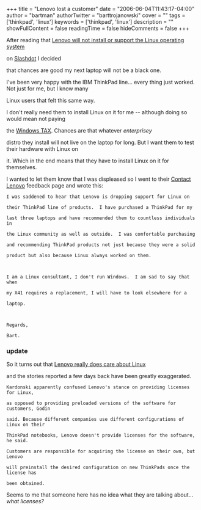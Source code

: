 +++
title = "Lenovo lost a customer"
date = "2006-06-04T11:43:17-04:00"
author = "bartman"
authorTwitter = "barttrojanowski"
cover = ""
tags = ['thinkpad', 'linux']
keywords = ['thinkpad', 'linux']
description = ""
showFullContent = false
readingTime = false
hideComments = false
+++

After reading that [Lenovo will not install or support the Linux operating system](http://www.crn.com/sections/infrastructure/infrastructure.jhtml?articleId=188701277) 

on [Slashdot](http://hardware.slashdot.org/article.pl?sid=06/06/04/0415221&from=rss) I decided

that chances are good my next laptop will not be a black one.



<!--more-->



I've been very happy with the IBM ThinkPad line... every thing just worked.  Not just for me, but I know many

Linux users that felt this same way.



I don't really need them to install Linux on it for me -- although doing so would mean not paying 

the [Windows TAX](http://www.google.com/linux?q=laptop+%22windows+tax%22).  Chances are that whatever *enterprisey* 

distro they install will not live on the laptop for long.  But I want them to test their hardware with Linux on 

it.  Which in the end means that they have to install Linux on it for themselves.



I wanted to let them know that I was displeased so I went to their [Contact Lenovo](http://www.lenovo.com/scripts/contact/contact3/us/en) feedback page and wrote this:



    I was saddened to hear that Lenovo is dropping support for Linux on

    their ThinkPad line of products.  I have purchased a ThinkPad for my

    last three laptops and have recommended them to countless individuals in

    the Linux community as well as outside.  I was comfortable purchasing

    and recommending ThinkPad products not just because they were a solid

    product but also because Linux always worked on them.



    I am a Linux consultant, I don't run Windows.  I am sad to say that when

    my X41 requires a replacement, I will have to look elsewhere for a

    laptop.



    Regards,

    Bart.



### update



So it turns out that [Lenovo really does care about Linux](http://news.com.com/Lenovo+denies+ditching+Linux/2100-1003_3-6080115.html?tag=nefd.top)

and the stories reported a few days back have been greatly exaggerated.



    Kardonski apparently confused Lenovo's stance on providing licenses for Linux, 

    as opposed to providing preloaded versions of the software for customers, Godin 

    said. Because different companies use different configurations of Linux on their 

    ThinkPad notebooks, Lenovo doesn't provide licenses for the software, he said. 

    Customers are responsible for acquiring the license on their own, but Lenovo 

    will preinstall the desired configuration on new ThinkPads once the license has 

    been obtained.



Seems to me that someone here has no idea what they are talking about... *what licenses?*
